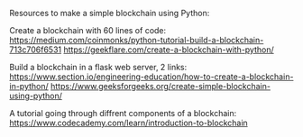 Resources to make a simple blockchain using Python:

Create a blockchain with 60 lines of code:
https://medium.com/coinmonks/python-tutorial-build-a-blockchain-713c706f6531
https://geekflare.com/create-a-blockchain-with-python/

Build a blockchain in a flask web server, 2 links:
https://www.section.io/engineering-education/how-to-create-a-blockchain-in-python/
https://www.geeksforgeeks.org/create-simple-blockchain-using-python/

A tutorial going through diffrent components of a blockchain:
https://www.codecademy.com/learn/introduction-to-blockchain


